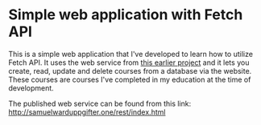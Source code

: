 # Simple web application with Fetch API
This is a simple web application that I've developed to learn how to utilize Fetch API. It uses the web service from [this earlier project](https://github.com/sawa2005/course-rest-api) and it lets you create, read, update and delete courses from a database via the website.
These courses are courses I've completed in my education at the time of development.

The published web service can be found from this link: http://samuelwarduppgifter.one/rest/index.html
